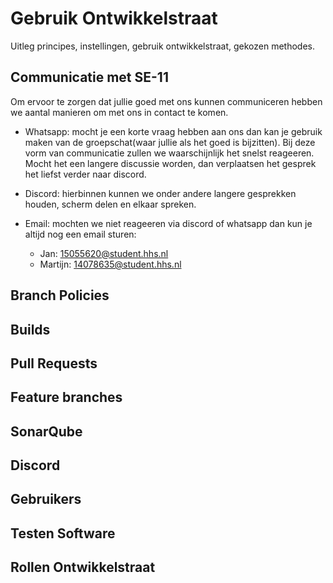 # Gebruik Ontwikkelstraat
Uitleg principes, instellingen, gebruik ontwikkelstraat, gekozen methodes.

## Communicatie met SE-11
Om ervoor te zorgen dat jullie goed met ons kunnen communiceren hebben we aantal manieren om met ons in contact te komen.

- Whatsapp: mocht je een korte vraag hebben aan ons dan kan je gebruik maken van de groepschat(waar jullie als het goed is bijzitten). Bij deze vorm van communicatie zullen we waarschijnlijk het snelst reageeren. Mocht het een langere discussie worden, dan verplaatsen het gesprek het liefst verder naar discord.

- Discord: hierbinnen kunnen we onder andere langere gesprekken houden, scherm delen en elkaar spreken.

- Email: mochten we niet reageeren via discord of whatsapp dan kun je altijd nog een email sturen:  
  - Jan: 15055620@student.hhs.nl
  - Martijn: 14078635@student.hhs.nl
  

## Branch Policies


## Builds 


## Pull Requests 


## Feature branches


## SonarQube


## Discord


## Gebruikers 


## Testen Software


## Rollen Ontwikkelstraat

